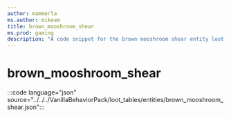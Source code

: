 ```yaml
---
author: mammerla
ms.author: mikeam
title: brown_mooshroom_shear
ms.prod: gaming
description: "A code snippet for the brown mooshroom shear entity loot table"
---
```


# brown_mooshroom_shear

:::code language="json" source="../../../VanillaBehaviorPack/loot_tables/entities/brown_mooshroom_shear.json":::
